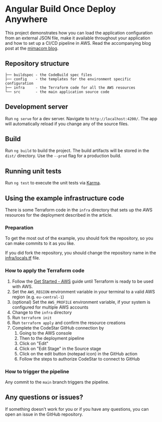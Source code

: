 # Angular Build Once Deploy Anywhere

This project demonstrates how you can load the application configuration from an external JSON file, make it
available throughout your application and how to set up a CI/CD pipeline in AWS.
Read the accompanying blog post at
the [mimacom blog](https://blog.mimacom.com/build-once-run-anywhere-with-angular-and-aws).

## Repository structure

```
├── buildspec - the CodeBuild spec files
├── config    - the templates for the environment specific configuration
├── infra     - the Terraform code for all the AWS resources
└── src       - the main application source code
```

## Development server

Run `ng serve` for a dev server. Navigate to `http://localhost:4200/`. The app will automatically reload if you change
any of the source files.

## Build

Run `ng build` to build the project. The build artifacts will be stored in the `dist/` directory. Use the `--prod` flag
for a production build.

## Running unit tests

Run `ng test` to execute the unit tests via [Karma](https://karma-runner.github.io).

## Using the example infrastructure code

There is some Terraform code in the `infra` directory that sets up the AWS resources for the deployment described in the
article.

### Preparation

To get the most out of the example, you should fork the repository, so you can make commits to it as you like.

If you did fork the repository, you should change the repository name in the [infra/locals.tf](./infra/locals.tf) file.

### How to apply the Terraform code

1. Follow
   the [Get Started - AWS](https://learn.hashicorp.com/collections/terraform/aws-get-started?utm_source=terraform_io_download)
   guide until Terraform is ready to be used with AWS.
2. Set the `AWS_REGION` environment variable in your terminal to a valid AWS region (e.g. `eu-central-1`)
3. (optional) Set the `AWS_PROFILE` environment variable, if your system is configured for multiple AWS accounts
4. Change to the `infra` directory
5. Run `terraform init`
6. Run `terraform apply` and confirm the resource creations
7. Complete the CodeStar GitHub connection by
   1. Going to the AWS console
   2. Then to the deployment pipeline
   3. Click on "Edit"
   4. Click on "Edit Stage" in the Source stage
   5. Click on the edit button (notepad icon) in the GitHub action
   6. Follow the steps to authorize CodeStar to connect to GitHub

### How to trigger the pipeline

Any commit to the `main` branch triggers the pipeline.

## Any questions or issues?

If something doesn't work for you or if you have any questions, you can open an issue in the GitHub repository.
